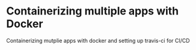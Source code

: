 # Containerizing multiple apps with Docker

Containerizing mutplie apps with docker and setting up travis-ci for CI/CD
